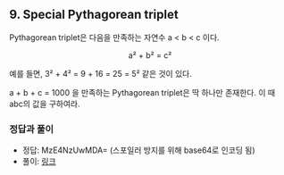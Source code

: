 ## 9. Special Pythagorean triplet

Pythagorean triplet은 다음을 만족하는 자연수 a < b < c 이다.

<p align="center">
  a&sup2; + b&sup2; = c&sup2;
</p>

예를 들면, 3&sup2; + 4&sup2; = 9 + 16 = 25 = 5&sup2; 같은 것이 있다.

a + b + c = 1000 을 만족하는 Pythagorean triplet은 딱 하나만 존재한다. 이 때 abc의 값을 구하여라.

### 정답과 풀이

* 정답: MzE4NzUwMDA= (스포일러 방지를 위해 base64로 인코딩 됨)
* 풀이: [링크](./explanation.md)

